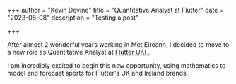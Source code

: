 +++
author = "Kevin Devine"
title = "Quantitative Analyst at Flutter"
date = "2023-08-08"
description = "Testing a post"

+++

After almost 2 wonderful years working in Met Éireann, I decided to move to a new role as Quantitative Analyst at <a href="https://www.flutter.com/" target="_blank" rel="noopener noreferrer"> <span>Flutter UKI</span> </a>. 

I am incredibly excited to begin this new opportunity, using mathematics to model and forecast sports for Flutter's UK and Ireland brands.